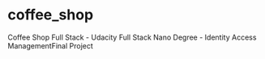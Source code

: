 # coffee_shop
Coffee Shop Full Stack - Udacity Full Stack Nano Degree - Identity Access ManagementFinal Project
